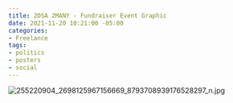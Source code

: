```yaml
---
title: 2DSA 2MANY - Fundraiser Event Graphic
date: 2021-11-20 10:21:00 -05:00
categories:
- Freelance
tags:
- politics
- posters
- social
---
```


![255220904_2698125967156669_8793708939176528297_n.jpg](/uploads/255220904_2698125967156669_8793708939176528297_n.jpg)